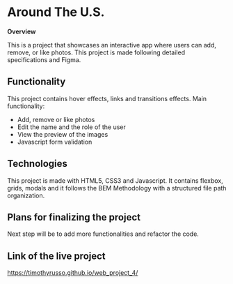 # Around The U.S.

**Overview**

This is a project that showcases an interactive app where users can add, remove, or like photos. This project is made following detailed specifications and Figma.

## Functionality

This project contains hover effects, links and transitions effects. Main functionality:
- Add, remove or like photos
- Edit the name and the role of the user
- View the preview of the images
- Javascript form validation

## Technologies

This project is made with HTML5, CSS3 and Javascript. It contains flexbox, grids, modals and it follows the BEM Methodology with a structured file path organization.

## Plans for finalizing the project

Next step will be to add more functionalities and refactor the code.

## Link of the live project

https://timothyrusso.github.io/web_project_4/
